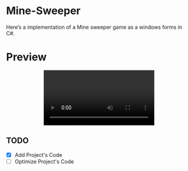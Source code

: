 # Mine-Sweeper
 Here’s a implementation of a Mine sweeper game as a windows forms in C#. 


<h1>Preview</h1>
<div align="center">
<video src="https://github.com/user-attachments/assets/1b46453e-f098-49ad-8a79-d0e07ed8eec7"></video>
</div>


## TODO
- [x] Add Project's Code
- [ ] Optimize Project's Code
